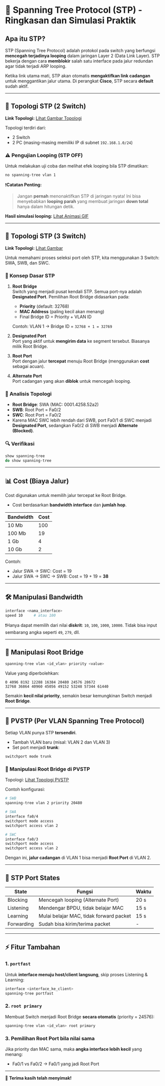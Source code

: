 # 🧠 Spanning Tree Protocol (STP) - Ringkasan dan Simulasi Praktik

## Apa itu STP?
STP (Spanning Tree Protocol) adalah protokol pada switch yang berfungsi **mencegah terjadinya looping** dalam jaringan Layer 2 (Data Link Layer). STP bekerja dengan cara **memblokir** salah satu interface pada jalur redundan agar tidak terjadi ARP looping. 

Ketika link utama mati, STP akan otomatis **mengaktifkan link cadangan** untuk menggantikan jalur utama. Di perangkat **Cisco**, STP secara **default** sudah aktif.

---

## 🔁 Topologi STP (2 Switch)
**Link Topologi:** [Lihat Gambar Topologi](https://drive.google.com/open?id=1q0EAh2Fq7fGn81oA-YP1Z9sKMP8iYQaA&usp=drive_fs)

Topologi terdiri dari:
- 2 Switch
- 2 PC (masing-masing memiliki IP di subnet `192.168.1.0/24`)

### ⚠️ Pengujian Looping (STP OFF)
Untuk melakukan uji coba dan melihat efek looping bila STP dimatikan:
```bash
no spanning-tree vlan 1
```

❗**Catatan Penting:**  
> Jangan **pernah** menonaktifkan STP di jaringan nyata! Ini bisa menyebabkan **looping parah** yang membuat jaringan **down total** hanya dalam hitungan detik.

**Hasil simulasi looping:** [Lihat Animasi GIF](https://drive.google.com/open?id=1Ph3F38d9Icjw7YX2a6khagRzYHzyYloa&usp=drive_fs)

---

## 🔗 Topologi STP (3 Switch)
**Link Topologi:** [Lihat Gambar](https://drive.google.com/open?id=1b4biIVp1Tesa6MdeSMrXDlO5tqo5RXiy&usp=drive_fs)

Untuk memahami proses seleksi port oleh STP, kita menggunakan 3 Switch: SWA, SWB, dan SWC.

### 🧠 Konsep Dasar STP

1. **Root Bridge**  
   Switch yang menjadi pusat kendali STP. Semua port-nya adalah **Designated Port**. Pemilihan Root Bridge didasarkan pada:
   - **Priority** (default: 32768)
   - **MAC Address** (paling kecil akan menang)
   - Final Bridge ID = Priority + VLAN ID

   Contoh: VLAN 1 → Bridge ID = `32768 + 1 = 32769`

2. **Designated Port**  
   Port yang aktif untuk **mengirim data** ke segment tersebut. Biasanya milik Root Bridge.

3. **Root Port**  
   Port dengan jalur **tercepat** menuju Root Bridge (menggunakan **cost** sebagai acuan).

4. **Alternate Port**  
   Port cadangan yang akan **diblok** untuk mencegah looping.

### 🧪 Analisis Topologi

- **Root Bridge**: SWA (MAC: 0001.4258.52a2)
- **SWB**: Root Port = Fa0/2
- **SWC**: Root Port = Fa0/2
- Karena MAC SWC lebih rendah dari SWB, port Fa0/1 di SWC menjadi **Designated Port**, sedangkan Fa0/2 di SWB menjadi **Alternate (Blocked)**.

### 🔍 Verifikasi
```bash
show spanning-tree
do show spanning-tree
```

---

## 📊 Cost (Biaya Jalur)

Cost digunakan untuk memilih jalur tercepat ke Root Bridge.
- Cost berdasarkan **bandwidth interface** dan **jumlah hop**.

| Bandwidth | Cost  |
|-----------|-------|
| 10 Mb     | 100   |
| 100 Mb    | 19    |
| 1 Gb      | 4     |
| 10 Gb     | 2     |

Contoh:  
- Jalur SWA → SWC: Cost = 19  
- Jalur SWA → SWC → SWB: Cost = 19 + 19 = **38**

---

## 🛠️ Manipulasi Bandwidth

```bash
interface <nama_interface>
speed 10     # atau 100
```

❗Hanya dapat memilih dari nilai **diskrit**: `10`, `100`, `1000`, `10000`. Tidak bisa input sembarang angka seperti `49`, `279`, dll.

---

## 👑 Manipulasi Root Bridge

```bash
spanning-tree vlan <id_vlan> priority <value>
```

Value yang diperbolehkan:
```
0 4096 8192 12288 16384 20480 24576 28672 
32768 36864 40960 45056 49152 53248 57344 61440
```

Semakin **kecil nilai priority**, semakin besar kemungkinan Switch menjadi **Root Bridge**.

---

## 🔄 PVSTP (Per VLAN Spanning Tree Protocol)

Setiap VLAN punya STP **tersendiri**.

- Tambah VLAN baru (misal: VLAN 2 dan VLAN 3)
- Set port menjadi **trunk**:
```bash
switchport mode trunk
```

### 🔧 Manipulasi Root Bridge di PVSTP

Topologi: [Lihat Topologi PVSTP](https://drive.google.com/open?id=1fFZ3qYvm34v-VC9UpI3U4cQouKUDoNAE&usp=drive_fs)

Contoh konfigurasi:
```bash
# SWB
spanning-tree vlan 2 priority 20480

# SWA
interface fa0/4
switchport mode access
switchport access vlan 2

# SWC
interface fa0/3
switchport mode access
switchport access vlan 2
```

Dengan ini, **jalur cadangan** di VLAN 1 bisa menjadi **Root Port** di VLAN 2.

---

## 🔁 STP Port States

| State      | Fungsi                                  | Waktu   |
|------------|------------------------------------------|---------|
| Blocking   | Mencegah looping (Alternate Port)        | 20 s    |
| Listening  | Mendengar BPDU, tidak belajar MAC        | 15 s    |
| Learning   | Mulai belajar MAC, tidak forward packet  | 15 s    |
| Forwarding | Sudah bisa kirim/terima packet           | -       |

---

## ⚡ Fitur Tambahan

### 1. `portfast`
Untuk **interface menuju host/client langsung**, skip proses Listening & Learning:
```bash
interface <interface_ke_client>
spanning-tree portfast
```

### 2. `root primary`
Membuat Switch menjadi Root Bridge **secara otomatis** (priority = 24576):
```bash
spanning-tree vlan <id_vlan> root primary
```

### 3. Pemilihan Root Port bila nilai sama
Jika priority dan MAC sama, maka **angka interface lebih kecil** yang menang:
- Fa0/1 vs Fa0/2 → Fa0/1 yang jadi Root Port

---

🙏 **Terima kasih telah menyimak!**